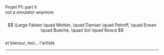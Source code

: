 Projet P1: part II
<br>
not a simulator anymore
<br>
<br>
$$ \Large Fabien \quad Mottier, \quad Damian \quad Petroff, \quad Erwan \quad Bueche, \quad Sol \quad Rosca $$
<br>
et biensur, moi... l'artiste

----